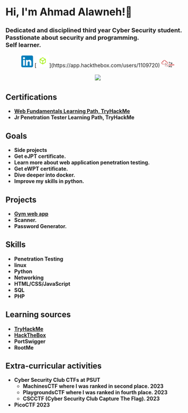 <h1>Hi, I'm Ahmad Alawneh!👋</h1>
<h3>Dedicated and disciplined third year Cyber Security student.
<br>Passtionate about security and programming.<br>
Self learner.</h3>
<div align="center" dir="auto">
  <a href="https://www.linkedin.com/in/ahmad-alawneh-81440952/" style="text-decoration: none;" >
    <img src="https://github.com/AhmadAlawneh3/AhmadAlawneh3/blob/main/LinkedIn_icon.svg.png" width="32px" style="max-width: 100%;">
  </a>
  <!-- <a href="https://app.hackthebox.com/users/1109720" style="text-decoration: none;"> -->
    [<img src="https://github.com/AhmadAlawneh3/AhmadAlawneh3/blob/main/HTB.png" width="35px" style="max-width: 100%;">](https://app.hackthebox.com/users/1109720)
  <!-- </a> -->
  <a href="https://tryhackme.com/p/4L4WN3.H4CK"style="text-decoration: none;">
    <img src="https://github.com/AhmadAlawneh3/AhmadAlawneh3/blob/main/THM.png" width="35px" style="max-width: 100%;">
  </a>
  <br>
  <br>
  <img src="https://www.hackthebox.com/badge/image/1109720" > 
</div>
<h2>Certifications</h2>

- <b>[Web Fundamentals Learning Path, TryHackMe](https://tryhackme-certificates.s3-eu-west-1.amazonaws.com/THM-LO0IFJ4FUE.png)</b>
- <b>Jr Penetration Tester Learning Path, TryHackMe</b>

<h2>Goals</h2>

- <b> Side projects <b>
- <b> Get eJPT certificate. </b>
- <b> Learn more about web application penetration testing. </b>
- <b> Get eWPT certificate. </b>
- <b> Dive deeper into docker. </b>
- <b> Improve my skills in python. </b>

<h2>Projects</h2>

- <b> [Gym web app](https://github.com/AhmadAlawneh3/Gym-web-app) </b>
- <b> Scanner. </b>
- <b> Password Generator. </b>

<h2>Skills</h2>

- Penetration Testing
- linux
- Python
- Networking
- HTML/CSS/JavaScript
- SQL
- PHP

<h2>Learning sources</h2>

- [TryHackMe](https://tryhackme.com/p/4L4WN3.H4CK)
- [HackTheBox](https://app.hackthebox.com/users/1109720)
- PortSwigger
- RootMe

<h2>Extra-curricular activities</h2>

- <b> Cyber Security Club CTFs at PSUT </b>
  - <b> MachinesCTF where I was ranked in second place.  2023 </b>
  - <b> PlaygroundsCTF where I was ranked in fourth place.  2023 </b>
  - <b> CSCCTF (Cyber Security Club Capture The Flag).  2023 </b>
- <b> PicoCTF 2023 </b>

<!--
**AhmadAlawneh3/AhmadAlawneh3** is a ✨ _special_ ✨ repository because its `README.md` (this file) appears on your GitHub profile.

Here are some ideas to get you started:

- 🔭 I’m currently working on ...
- 🌱 I’m currently learning ...
- 👯 I’m looking to collaborate on ...
- 🤔 I’m looking for help with ...
- 💬 Ask me about ...
- 📫 How to reach me: ...
- 😄 Pronouns: ...
- ⚡ Fun fact: ...
-->
